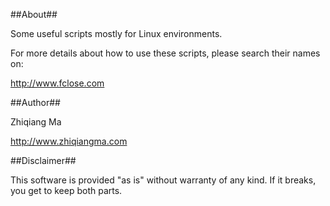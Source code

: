 ##About##

Some useful scripts mostly for Linux environments.
 
For more details about how to use these scripts, please search their names on:
  
http://www.fclose.com

##Author##

Zhiqiang Ma

http://www.zhiqiangma.com

##Disclaimer##

This software is provided "as is" without warranty of any kind. If it breaks,
you get to keep both parts.
